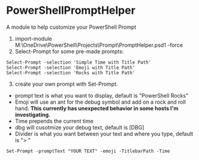 # PowerShellPromptHelper
A module to help customize your PowerShell Prompt

1. import-module M:\OneDrive\PowerShell\Projects\Prompt\PromptHelper.psd1 -force
2. Select-Prompt for some pre-made prompts:
```
Select-Prompt -selection 'Simple Time with Title Path'
Select-Prompt -selection 'Emoji with Title Path'
Select-Prompt -selection 'Rocks with Title Path'
```
3. create your own prompt with Set-Prompt. 
  - prompt text is what you want to display, default is "PowerShell Rocks"
  - Emoji will use an ant for the debug symbol and add on a rock and roll hand. **This currently has unexpected behavior in some hosts I'm investigating.** 
  - Time prepends the current time
  - dbg will cusotmize your debug text, default is [DBG] 
  - Divider is what you want between your text and where you type, default is "> "
  
```
Set-Prompt -promptText "YOUR TEXT" -emoji -TitlebarPath -Time
```
